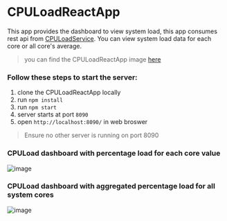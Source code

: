 # CPULoadReactApp

This app provides the dashboard to view system load, this app consumes rest api from [CPULoadService](https://github.com/agrandhi18/CPULoadService.git). You can view system load data for each core or all core's average. 

> you can find the CPULoadReactApp image [here](https://github.com/agrandhi18/CPULoadReactApp/blob/master/cpuLoadImage.png)
 

### Follow these steps to start the server:

1) clone the CPULoadReactApp locally
2) run `npm install`
3) run `npm start`
4) server starts at port `8090`
5) open `http://localhost:8090/` in web broswer

> Ensure no other server is running on port 8090


### CPULoad dashboard with percentage load for each core value

![image](https://user-images.githubusercontent.com/32254453/31369556-e4556548-ad4a-11e7-8486-a20d7cf7bc23.png)

### CPULoad dashboard with aggregated percentage load for all system cores 

![image](https://user-images.githubusercontent.com/32254453/31369563-e8f7f4da-ad4a-11e7-9e5e-c2e8cb18cfdd.png)